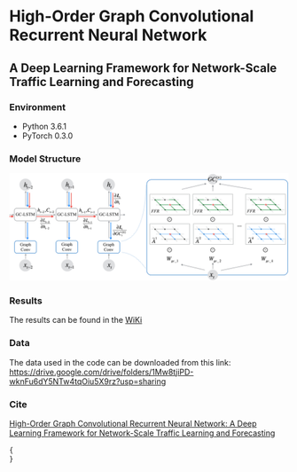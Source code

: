# High-Order Graph Convolutional Recurrent Neural Network
## A Deep Learning Framework for Network-Scale Traffic Learning and Forecasting

###

### Environment
* Python 3.6.1
* PyTorch 0.3.0

### Model Structure
![alt text](/Images/HGC-LSTM.png)


### Results
The results can be found in the [WiKi](https://github.com/zhiyongc/GraphConvolutionalLSTM/wiki)

### Data 
The data used in the code can be downloaded from this link: https://drive.google.com/drive/folders/1Mw8tjiPD-wknFu6dY5NTw4tqOiu5X9rz?usp=sharing

### Cite
[High-Order Graph Convolutional Recurrent Neural Network: A Deep Learning Framework for Network-Scale Traffic Learning and Forecasting](https://arxiv.org/abs/1802.07007)
```
{
}
```


